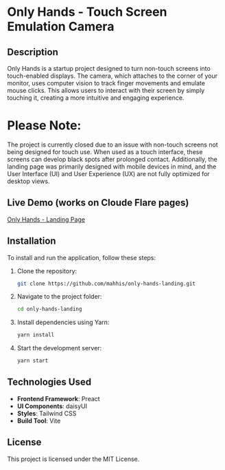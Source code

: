 # Only Hands - Touch Screen Emulation Camera

## Description

Only Hands is a startup project designed to turn non-touch screens into touch-enabled displays. The camera, which attaches to the corner of your monitor, uses computer vision to track finger movements and emulate mouse clicks. This allows users to interact with their screen by simply touching it, creating a more intuitive and engaging experience.

# Please Note:
 The project is currently closed due to an issue with non-touch screens not being designed for touch use. When used as a touch interface, these screens can develop black spots after prolonged contact. Additionally, the landing page was primarily designed with mobile devices in mind, and the User Interface (UI) and User Experience (UX) are not fully optimized for desktop views.


## Live Demo (works on Cloude Flare pages)

[Only Hands - Landing Page](https://only-hands-landing.pages.dev)

## Installation

To install and run the application, follow these steps:

1. Clone the repository:
    ```bash
    git clone https://github.com/mahhis/only-hands-landing.git
    ```

2. Navigate to the project folder:
    ```bash
    cd only-hands-landing
    ```

3. Install dependencies using Yarn:
    ```bash
    yarn install
    ```

4. Start the development server:
    ```bash
    yarn start
    ```

## Technologies Used

- **Frontend Framework**: Preact
- **UI Components**: daisyUI
- **Styles**: Tailwind CSS
- **Build Tool**: Vite

## License

This project is licensed under the MIT License.





